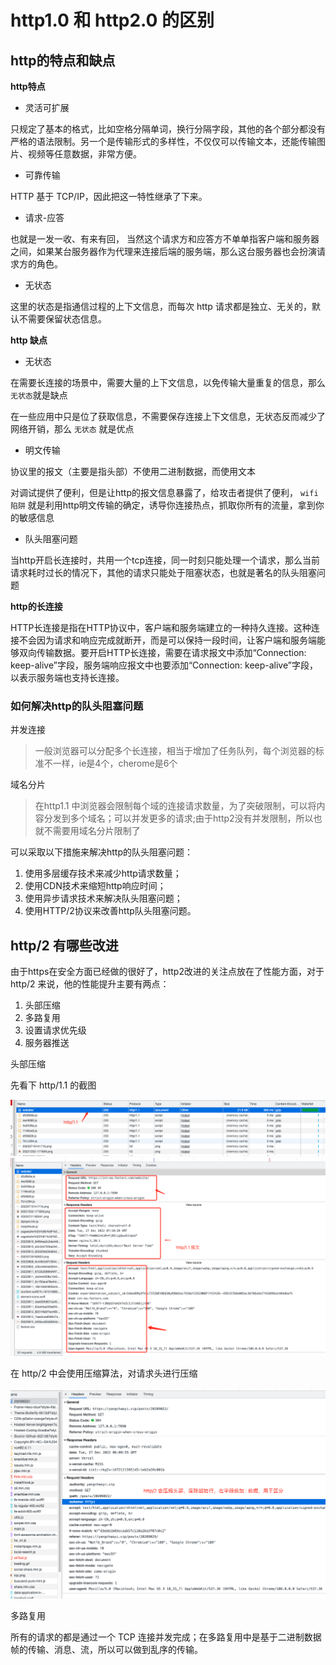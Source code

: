 # http1.0 和 http2.0 的区别

## http的特点和缺点

**http特点**

- 灵活可扩展

只规定了基本的格式，比如空格分隔单词，换行分隔字段，其他的各个部分都没有严格的语法限制。另一个是传输形式的多样性，不仅仅可以传输文本，还能传输图片、视频等任意数据，非常方便。

- 可靠传输

HTTP 基于 TCP/IP，因此把这一特性继承了下来。

- 请求-应答

也就是一发一收、有来有回， 当然这个请求方和应答方不单单指客户端和服务器之间，如果某台服务器作为代理来连接后端的服务端，那么这台服务器也会扮演请求方的角色。

- 无状态

这里的状态是指通信过程的上下文信息，而每次 http 请求都是独立、无关的，默认不需要保留状态信息。


**http 缺点**

- 无状态

在需要长连接的场景中，需要大量的上下文信息，以免传输大量重复的信息，那么`无状态`就是缺点

在一些应用中只是位了获取信息，不需要保存连接上下文信息，无状态反而减少了网络开销，那么 `无状态` 就是优点

- 明文传输

协议里的报文（主要是指头部）不使用二进制数据，而使用文本

对调试提供了便利，但是让http的报文信息暴露了，给攻击者提供了便利， `wifi陷阱` 就是利用http明文传输的确定，诱导你连接热点，抓取你所有的流量，拿到你的敏感信息

- 队头阻塞问题

当http开启长连接时，共用一个tcp连接，同一时刻只能处理一个请求，那么当前请求耗时过长的情况下，其他的请求只能处于阻塞状态，也就是著名的队头阻塞问题

**http的长连接**

HTTP长连接是指在HTTP协议中，客户端和服务端建立的一种持久连接。这种连接不会因为请求和响应完成就断开，而是可以保持一段时间，让客户端和服务端能够双向传输数据。要开启HTTP长连接，需要在请求报文中添加“Connection: keep-alive”字段，服务端响应报文中也要添加“Connection: keep-alive”字段，以表示服务端也支持长连接。


### 如何解决http的队头阻塞问题

并发连接

> 一般浏览器可以分配多个长连接，相当于增加了任务队列，每个浏览器的标准不一样，ie是4个，cherome是6个

域名分片

>在http1.1 中浏览器会限制每个域的连接请求数量，为了突破限制，可以将内容分发到多个域名；可以并发更多的请求;由于http2没有并发限制，所以也就不需要用域名分片限制了


可以采取以下措施来解决http的队头阻塞问题：

1. 使用多层缓存技术来减少http请求数量；
2. 使用CDN技术来缩短http响应时间；
3. 使用异步请求技术来解决队头阻塞问题；
4. 使用HTTP/2协议来改善http队头阻塞问题。


## http/2 有哪些改进

由于https在安全方面已经做的很好了，http2改进的关注点放在了性能方面，对于 http/2 来说，他的性能提升主要有两点：

1. 头部压缩
2. 多路复用
3. 设置请求优先级
4. 服务器推送

头部压缩

先看下 http/1.1 的截图

![](../../images/http:1.1%20-0.png)
![](../../images/http:1.1报文1.png)

在 http/2 中会使用压缩算法，对请求头进行压缩

![](../../images/http:2%20报文1.png)

多路复用

所有的请求的都是通过一个 TCP 连接并发完成；在多路复用中是基于二进制数据帧的传输、消息、流，所以可以做到乱序的传输。